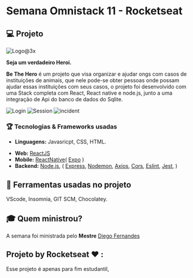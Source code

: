 # Semana Omnistack 11 - Rocketseat

## :computer: Projeto

![Logo@3x](https://github.com/DemetriuGabriel/semanaomnistack11/blob/master/frontend/src/assets/logo.svg)

**Seja um verdadeiro Heroi.**

**Be The Hero** é um projeto que visa organizar e ajudar ongs com casos de instituições de animais, que nele pode-se obter pessoas onde possam ajudar essas instituições com seus casos, o projeto foi desenvolvido com uma Stack completa com React, React native e node.js, junto a uma integração de Api do banco de dados do Sqlite.


![Login](https://github.com/DemetriuGabriel/semanaomnistack11/blob/master/ScreenLogin.png) ![Session](https://github.com/DemetriuGabriel/semanaomnistack11/blob/master/ScreenSession.png) ![incident](https://github.com/DemetriuGabriel/semanaomnistack11/blob/master/Createnewincident)


### :trophy: Tecnologias & Frameworks usadas

-  **Linguagens:** Javasricpt, CSS, HTML.

* **Web:** [ReactJS](https://pt-br.reactjs.org/)
* **Mobile:** [ReactNative](https://reactnative.dev/)( [Expo](https://expo.io) )
* **Backend:** [Node.js](https://nodejs.org/en/), ( [Express](https://expressjs.com/pt-br), [Nodemon](https://www.npmjs.com/package/nodemon), [Axios](https://www.npmjs.com/package/axios), [Cors](https://www.npmjs.com/package/cors), [Eslint](https://www.npmjs.com/package/eslint), [Jest](https://www.npmjs.com/package/jest), )

## :wrench: Ferramentas usadas no projeto

VScode, Insomnia, GIT SCM, Chocolatey.

## :mortar_board: Quem ministrou?

A semana foi ministrada pelo **Mestre** [Diego Fernandes](https://github.com/diego3g)

## Projeto by Rocketseat :heart: :
Esse projeto é apenas para fim estudantil,

